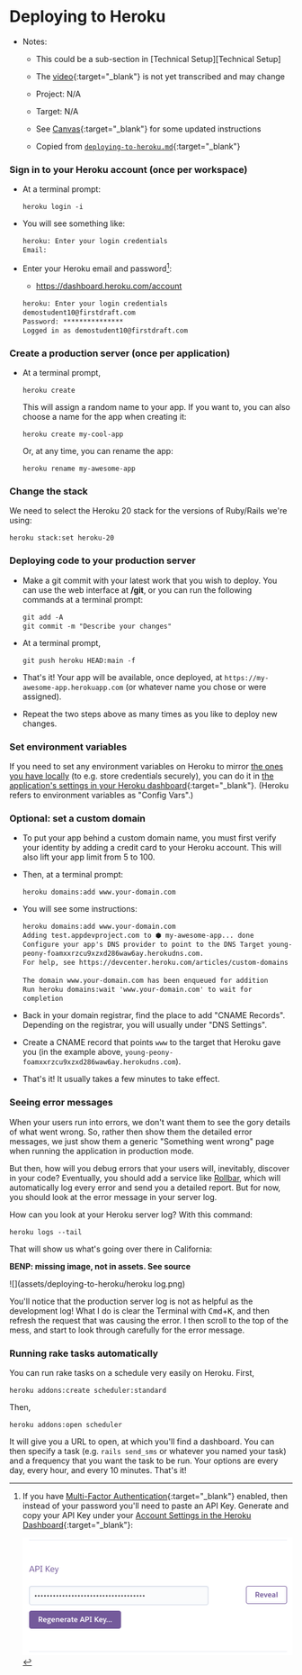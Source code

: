 # Deploying to Heroku

- Notes:

  - This could be a sub-section in [Technical Setup][Technical Setup]
  - The [video](https://canvas.uchicago.edu/courses/41147/pages/video-deploying-to-heroku){:target="_blank"} is not yet transcribed and may change

  - Project: N/A

  - Target: N/A

  - See [Canvas](https://canvas.uchicago.edu/courses/47526/assignments/523302){:target="_blank"} for some updated instructions

  - Copied from [`deploying-to-heroku.md`](https://github.com/firstdraft/appdev-chapters/blob/benp-edits/deploying-to-heroku.md){:target="_blank"}

### Sign in to your Heroku account (once per workspace)

 - At a terminal prompt:

    ```
    heroku login -i
    ```
 - You will see something like:

    ```
    heroku: Enter your login credentials
    Email:
    ```

 - Enter your Heroku email and password[^mfa]:
    - https://dashboard.heroku.com/account

    ```
    heroku: Enter your login credentials
    demostudent10@firstdraft.com
    Password: ***************
    Logged in as demostudent10@firstdraft.com
    ```

[^mfa]: If you have [Multi-Factor Authentication](https://devcenter.heroku.com/articles/multi-factor-authentication){:target="_blank"} enabled, then instead of your password you'll need to paste an API Key. Generate and copy your API Key under your [Account Settings in the Heroku Dashboard](https://dashboard.heroku.com/account){:target="_blank"}:

    ![](assets/deploying-to-heroku/heroku-api-key.png)

### Create a production server (once per application)

 - At a terminal prompt,

    ```
    heroku create
    ```

    This will assign a random name to your app. If you want to, you can also choose a name for the app when creating it:

    ```
    heroku create my-cool-app
    ```

    Or, at any time, you can rename the app:

    ```
    heroku rename my-awesome-app
    ```

### Change the stack

We need to select the Heroku 20 stack for the versions of Ruby/Rails we're using:

```
heroku stack:set heroku-20
```

### Deploying code to your production server

 - Make a git commit with your latest work that you wish to deploy. You can use the web interface at **/git**, or you can run the following commands at a terminal prompt:

    ```
    git add -A
    git commit -m "Describe your changes"
    ```
 - At a terminal prompt,

    ```
    git push heroku HEAD:main -f
    ```
 - That's it! Your app will be available, once deployed, at `https://my-awesome-app.herokuapp.com` (or whatever name you chose or were assigned).
 - Repeat the two steps above as many times as you like to deploy new changes.

### Set environment variables

If you need to set any environment variables on Heroku to mirror [the ones you have locally](https://chapters.firstdraft.com/chapters/792) (to e.g. store credentials securely), you can do it in [the application's settings in your Heroku dashboard](https://devcenter.heroku.com/articles/config-vars#using-the-heroku-dashboard){:target="_blank"}. (Heroku refers to environment variables as "Config Vars".)

### Optional: set a custom domain

 - To put your app behind a custom domain name, you must first verify your identity by adding a credit card to your Heroku account. This will also lift your app limit from 5 to 100.
 - Then, at a terminal prompt:

    ```
    heroku domains:add www.your-domain.com
    ```
   
 - You will see some instructions:

    ```
    heroku domains:add www.your-domain.com
    Adding test.appdevproject.com to ⬢ my-awesome-app... done
    Configure your app's DNS provider to point to the DNS Target young-peony-foamxxrzcu9xzxd286waw6ay.herokudns.com.
    For help, see https://devcenter.heroku.com/articles/custom-domains
    
    The domain www.your-domain.com has been enqueued for addition
    Run heroku domains:wait 'www.your-domain.com' to wait for completion
    ```

 - Back in your domain registrar, find the place to add "CNAME Records". Depending on the registrar, you will usually under "DNS Settings".
 - Create a CNAME record that points `www` to the target that Heroku gave you (in the example above, `young-peony-foamxxrzcu9xzxd286waw6ay.herokudns.com`).
 - That's it! It usually takes a few minutes to take effect.

### Seeing error messages

When your users run into errors, we don't want them to see the gory details of what went wrong. So, rather then show them the detailed error messages, we just show them a generic "Something went wrong" page when running the application in production mode.

But then, how will you debug errors that your users will, inevitably, discover in your code? Eventually, you should add a service like [Rollbar](https://rollbar.com/), which will automatically log every error and send you a detailed report. But for now, you should look at the error message in your server log.

How can you look at your Heroku server log? With this command:

```
heroku logs --tail
```

That will show us what's going over there in California:

**BENP: missing image, not in assets. See source**

![](assets/deploying-to-heroku/heroku log.png)

You'll notice that the production server log is not as helpful as the development log! What I do is clear the Terminal with <kbd>Cmd</kbd>+<kbd>K</kbd>, and then refresh the request that was causing the error. I then scroll to the top of the mess, and start to look through carefully for the error message.

### Running rake tasks automatically

You can run rake tasks on a schedule very easily on Heroku. First,

```
heroku addons:create scheduler:standard
```

Then,

```
heroku addons:open scheduler
```

It will give you a URL to open, at which you'll find a dashboard. You can then specify a task (e.g. `rails send_sms` or whatever you named your task) and a frequency that you want the task to be run. Your options are every day, every hour, and every 10 minutes. That's it!

